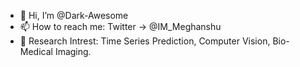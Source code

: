 - 👋 Hi, I’m @Dark-Awesome
- 📫 How to reach me: Twitter -> @IM_Meghanshu
- 🐘 Research Intrest: Time Series Prediction, Computer Vision, Bio-Medical Imaging.
<!---
Dark-Awesome/Dark-Awesome is a ✨ special ✨ repository because its `README.md` (this file) appears on your GitHub profile.
You can click the Preview link to take a look at your changes.
--->
